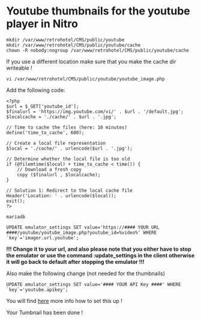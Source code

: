 # Youtube thumbnails for the youtube player in Nitro  

```shell
mkdir /var/www/retrohotel/CMS/public/youtube
mkdir /var/www/retrohotel/CMS/public/youtube/cache
chown -R nobody:nogroup /var/www/retrohotel/CMS/public/youtube/cache
```
If you use a different location make sure that you make the cache dir writeable !  

```shell
vi /var/www/retrohotel/CMS/public/youtube/youtube_image.php
```
Add the following code:  
```
<?php
$url = $_GET['youtube_id'];
$finalurl = 'https://img.youtube.com/vi/' . $url . '/default.jpg';
$localcache = './cache/' . $url . '.jpg';

// Time to cache the files (here: 10 minutes)
define('time_to_cache', 600);

// Create a local file representation
$local = './cache/' . urlencode($url . '.jpg');

// Determine whether the local file is too old
if (@filemtime($local) + time_to_cache < time()) {
    // Download a fresh copy
    copy ($finalurl , $localcache);
}

// Solution 1: Redirect to the local cache file
Header('Location: ' . urlencode($local));
exit();
?>
```
```shell
mariadb
```
```mysql
UPDATE emulator_settings SET value='https://#### YOUR URL ####/youtube/youtube_image.php?youtube_id=%video%' WHERE  `key`='imager.url.youtube';
```
**!!! Change it to your url, and also please note that you either have to stop the emulator or use the command :update_settings in the client otherwise it will go back to default after stopping the emulator !!!**  

Also make the following change  (not needed for the thumbnails)

```mysql
UPDATE emulator_settings SET value='#### YOUR API Key ####' WHERE  `key`='youtube.apikey';
```
You will find [here](https://www.google.com/url?sa=t&rct=j&q=&esrc=s&source=web&cd=&cad=rja&uact=8&ved=2ahUKEwjxt9zw9oP3AhXQAewKHeaKBXIQFnoECAkQAQ&url=https%3A%2F%2Fdevelopers.google.com%2Fyoutube%2Fv3%2Fgetting-started&usg=AOvVaw3ueucBVp-4rmSh_si8y-vP) more info how to set this up !  

Your Tumbnail has been done !


